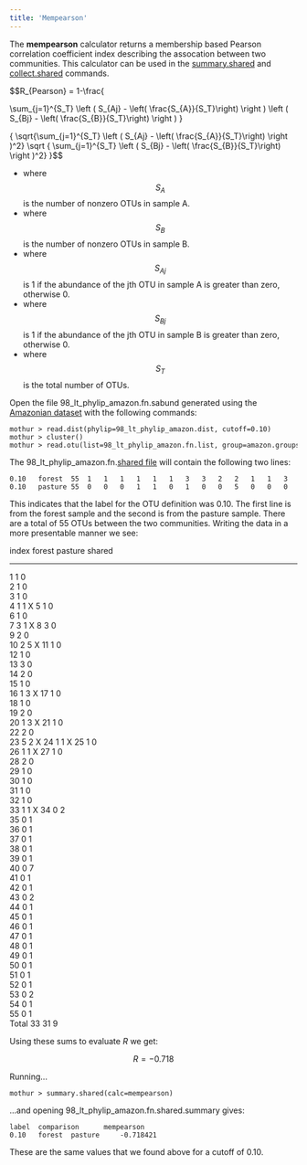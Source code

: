```yaml
---
title: 'Mempearson'
---
```

The **mempearson** calculator returns a membership
based Pearson correlation coefficient index describing the assocation
between two communities. This calculator can be used in the
[summary.shared](summary.shared) and
[collect.shared](collect.shared) commands.

$$R_{Pearson} = 1-\frac{

\sum_{j=1}^{S_T} 
\left ( S_{Aj} - \left( \frac{S_{A}}{S_T}\right) \right )
\left ( S_{Bj} - \left( \frac{S_{B}}{S_T}\right) \right )
}

{
\sqrt{\sum_{j=1}^{S_T} \left ( S_{Aj} - \left( \frac{S_{A}}{S_T}\right) \right )^2}
\sqrt { \sum_{j=1}^{S_T} \left ( S_{Bj} - \left( \frac{S_{B}}{S_T}\right) \right )^2}
}$$

-   where $$S_{A}$$ is the number of nonzero OTUs in sample A.
-   where $$S_{B}$$ is the number of nonzero OTUs in sample B.
-   where $$S_{Aj}$$ is 1 if the abundance of the jth OTU in sample A is
    greater than zero, otherwise 0.
-   where $$S_{Bj}$$ is 1 if the abundance of the jth OTU in sample B is
    greater than zero, otherwise 0.
-   where $$S_T$$ is the total number of OTUs.

Open the file 98\_lt\_phylip\_amazon.fn.sabund generated using the [
Amazonian dataset](https://mothur.s3.us-east-2.amazonaws.com/wiki/amazondata.zip) with the following
commands:

    mothur > read.dist(phylip=98_lt_phylip_amazon.dist, cutoff=0.10)
    mothur > cluster()
    mothur > read.otu(list=98_lt_phylip_amazon.fn.list, group=amazon.groups, label=0.10)

The 98\_lt\_phylip\_amazon.fn.[shared file](shared_file) will
contain the following two lines:

    0.10   forest  55  1   1   1   1   1   1   3   3   2   2   1   1   3   2   1   1   1   1   2   1   1   2   5   1   1   1   1   2   1   1   1   1   1   0   0   0   0   0   0   0   0   0   0   0   0   0   0   0   0   0   0   0   0   0   0   
    0.10   pasture 55  0   0   0   1   1   0   1   0   0   5   0   0   0   0   0   2   0   0   0   3   0   0   2   1   0   1   0   0   0   0   0   0   1   2   1   1   1   1   1   7   1   1   2   1   1   1   1   1   1   1   1   1   2   1   1   

This indicates that the label for the OTU definition was 0.10. The first
line is from the forest sample and the second is from the pasture
sample. There are a total of 55 OTUs between the two communities.
Writing the data in a more presentable manner we see:

  index   forest   pasture   shared
  ------- -------- --------- --------
  1       1        0         
  2       1        0         
  3       1        0         
  4       1        1         X
  5       1        0         
  6       1        0         
  7       3        1         X
  8       3        0         
  9       2        0         
  10      2        5         X
  11      1        0         
  12      1        0         
  13      3        0         
  14      2        0         
  15      1        0         
  16      1        3         X
  17      1        0         
  18      1        0         
  19      2        0         
  20      1        3         X
  21      1        0         
  22      2        0         
  23      5        2         X
  24      1        1         X
  25      1        0         
  26      1        1         X
  27      1        0         
  28      2        0         
  29      1        0         
  30      1        0         
  31      1        0         
  32      1        0         
  33      1        1         X
  34      0        2         
  35      0        1         
  36      0        1         
  37      0        1         
  38      0        1         
  39      0        1         
  40      0        7         
  41      0        1         
  42      0        1         
  43      0        2         
  44      0        1         
  45      0        1         
  46      0        1         
  47      0        1         
  48      0        1         
  49      0        1         
  50      0        1         
  51      0        1         
  52      0        1         
  53      0        2         
  54      0        1         
  55      0        1         
  Total   33       31        9

Using these sums to evaluate <i>R</i> we get:

$$R=-0.718$$

Running\...

    mothur > summary.shared(calc=mempearson)

\...and opening 98\_lt\_phylip\_amazon.fn.shared.summary gives:

    label  comparison      mempearson
    0.10   forest  pasture     -0.718421

These are the same values that we found above for a cutoff of 0.10.
